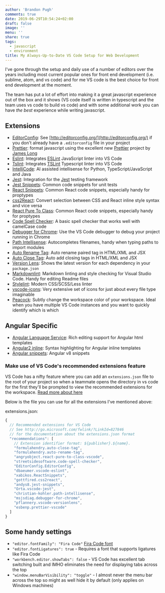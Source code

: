 ```yaml
---
author: 'Brandon Pugh'
comments: true
date: 2019-06-29T10:54:24+02:00
draft: false
image: ''
menu: ''
share: true
tags:
  - javascript
  - environment
title: My Always-Up-to-Date VS Code Setup for Web Development
---
```


I've gone through the setup and daily use of a number of editors over the years including most current popular ones for front end development (i.e. sublime, atom, and vs code) and for me VS code is the best choice for front end development at the moment.

The team has put a lot of effort into making it a great javascript experience out of the box and it shows (VS code itself is written in typescript and the team uses vs code to build vs code) and with some additional work you can have _the best_ experience while writing javascript.

## Extensions

- [EditorConfig](https://marketplace.visualstudio.com/items?itemName=EditorConfig.EditorConfig): See [http://editorconfig.org/](http://editorconfig.org/) if you don't already have a `.editorconfig` file in your project
- [Prettier](https://marketplace.visualstudio.com/items?itemName=esbenp.prettier-vscode): format javascript using the excellent new [Prettier](https://github.com/jlongster/prettier) project by [James Long](http://jlongster.com/)
- [Eslint](https://marketplace.visualstudio.com/items?itemName=dbaeumer.vscode-eslint): Integrates [ESLint](https://eslint.org/) JavaScript linter into VS Code
- [Tslint](https://marketplace.visualstudio.com/items?itemName=ms-vscode.vscode-typescript-tslint-plugin): Integrates [TSLint](https://palantir.github.io/tslint/) Typescript linter into VS Code
- [IntelliCode](https://marketplace.visualstudio.com/items?itemName=VisualStudioExptTeam.vscodeintellicode): AI assisted intellisense for Python, TypeScript/JavaScript and Java
- [Jest](https://marketplace.visualstudio.com/items?itemName=Orta.vscode-jest): Integration for the [Jest](https://facebook.github.io/jest/) testing framework
- [Jest Snippets](https://marketplace.visualstudio.com/items?itemName=andys8.jest-snippets): Common code snippets for unit tests
- [React Snippets](https://marketplace.visualstudio.com/items?itemName=xabikos.ReactSnippets): Common React code snippets, especially handy for proptypes
- [css2React](https://marketplace.visualstudio.com/items?itemName=gottfired.css2react): Convert selection between CSS and React inline style syntax and vice versa
- [React Pure To Class](https://marketplace.visualstudio.com/items?itemName=angryobject.react-pure-to-class-vscode): Common React code snippets, especially handy for proptypes
- [Code Spell Checker](https://marketplace.visualstudio.com/items?itemName=streetsidesoftware.code-spell-checker): A basic spell checker that works well with camelCase code
- [Debugger for Chrome](https://marketplace.visualstudio.com/items?itemName=msjsdiag.debugger-for-chrome): Use the VS Code debugger to debug your project running in Chrome
- [Path Intellisense](https://marketplace.visualstudio.com/items?itemName=christian-kohler.path-intellisense): Autocompletes filenames, handy when typing paths to import modules
- [Auto Rename Tag](https://marketplace.visualstudio.com/items?itemName=formulahendry.auto-rename-tag): Auto rename paired tag in HTML/XML and JSX
- [Auto Close Tag](https://marketplace.visualstudio.com/items?itemName=formulahendry.auto-close-tag): Auto add closing tags in HTML/XML and JSX
- [Version Lens](https://marketplace.visualstudio.com/items?itemName=pflannery.vscode-versionlens): Shows the latest version for each dependency in your `package.json`
- [Markdownlint](https://marketplace.visualstudio.com/items?itemName=DavidAnson.vscode-markdownlint): Markdown linting and style checking for Visual Studio Code. Handy for editing Readme files
- [Stylelint](https://marketplace.visualstudio.com/items?itemName=shinnn.stylelint): Modern CSS/SCSS/Less linter
- [vscode-icons](https://marketplace.visualstudio.com/items?itemName=vscode-icons-team.vscode-icons): Very extensive set of icons for just about every file type imaginable
- [Peacock](https://marketplace.visualstudio.com/items?itemName=johnpapa.vscode-peacock): Subtly change the workspace color of your workspace. Ideal when you have multiple VS Code instances and you want to quickly identify which is which

## Angular Specific

- [Angular Language Service](https://marketplace.visualstudio.com/items?itemName=Angular.ng-template): Rich editing support for Angular html templates
- [Angular2 inline](https://marketplace.visualstudio.com/items?itemName=natewallace.angular2-inline): Syntax highlighting for Angular inline templates
- [Angular snippets](https://marketplace.visualstudio.com/items?itemName=johnpapa.Angular2&wt.mc_id=angularessentials-github-jopapa): Angular v8 snippets

### Make use of VS Code's recommended extensions feature

VS Code has a nifty feature where you can add an `extensions.json` file to the root of your project so when a teammate opens the directory in vs code for the first they'll be prompted to view the recommended extensions for the workspace. [Read more about here](https://code.visualstudio.com/docs/editor/extension-gallery#_workspace-recommended-extensions)

Below is the file you can use for all the extensions I've mentioned above:

extensions.json:

```javascript
{
  // Recommended extensions for VS Code
  // See http://go.microsoft.com/fwlink/?LinkId=827846
  // for the documentation about the extensions.json format
  "recommendations": [
    // Extension identifier format: ${publisher}.${name}.
    "formulahendry.auto-close-tag",
    "formulahendry.auto-rename-tag",
    "angryobject.react-pure-to-class-vscode",
    "streetsidesoftware.code-spell-checker",
    "EditorConfig.EditorConfig",
    "dbaeumer.vscode-eslint",
    "xabikos.ReactSnippets",
    "gottfired.css2react",
    "andys8.jest-snippets",
    "Orta.vscode-jest",
    "christian-kohler.path-intellisense",
    "msjsdiag.debugger-for-chrome",
    "pflannery.vscode-versionlens",
    "esbenp.prettier-vscode"
  ]
}
```

## Some handy settings

- `"editor.fontFamily": "Fira Code"` [Fira Code font](https://github.com/tonsky/FiraCode)
- `"editor.fontLigatures": true` - Requires a font that supports ligatures like Fira Code
- `"workbench.editor.showTabs": false` - VS Code has excellent tab switching built and IMHO eliminates the need for displaying tabs across the top
- `"window.menuBarVisibility": "toggle"` - I almost never the menu bar across the top so might as well hide it by default (only applies on Windows machines)

